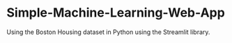 # Simple-Machine-Learning-Web-App
Using the Boston Housing dataset in Python using the Streamlit library.
